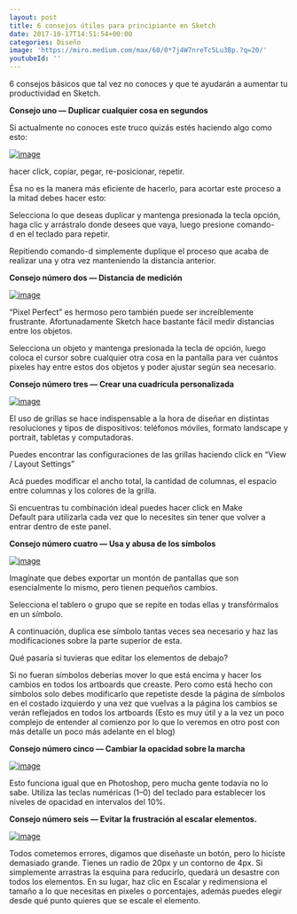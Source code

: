 ```yaml
---
layout: post
title: 6 consejos útiles para principiante en Sketch
date: 2017-10-17T14:51:54+00:00
categories: Diseño
image: 'https://miro.medium.com/max/60/0*7j4W7nreTc5Lu3Bp.?q=20/'
youtubeId: ''
---
```

6 consejos básicos que tal vez no conoces y que te ayudarán a aumentar tu productividad en Sketch.

**Consejo uno — Duplicar cualquier cosa en segundos**

Si actualmente no conoces este truco quizás estés haciendo algo como esto:

[![image](https://miro.medium.com/max/60/0*buxXpKENOIdVY0HP.?q=20)](https://miro.medium.com/max/60/0*buxXpKENOIdVY0HP.?q=20 "Click para ver el link")

hacer click, copiar, pegar, re-posicionar, repetir.

Ésa no es la manera más eficiente de hacerlo, para acortar este proceso a la mitad debes hacer esto:

Selecciona lo que deseas duplicar y mantenga presionada la tecla opción, haga clic y arrástralo donde desees que vaya, luego presione comando-d en el teclado para repetir.

Repitiendo comando-d simplemente duplique el proceso que acaba de realizar una y otra vez manteniendo la distancia anterior.

**Consejo número dos — Distancia de medición**

[![image](https://miro.medium.com/max/60/0*K9RgR_IWVglTQsHd.?q=20)](https://miro.medium.com/max/60/0*K9RgR_IWVglTQsHd.?q=20 "Click para ver el link")

“Pixel Perfect” es hermoso pero también puede ser increíblemente frustrante. Afortunadamente Sketch hace bastante fácil medir distancias entre los objetos.

Selecciona un objeto y mantenga presionada la tecla de opción, luego coloca el cursor sobre cualquier otra cosa en la pantalla para ver cuántos pixeles hay entre estos dos objetos y poder ajustar según sea necesario.

**Consejo número tres — Crear una cuadrícula personalizada**

[![image](https://miro.medium.com/max/60/0*VD0jSz80BR9b7FgN.?q=20)](https://miro.medium.com/max/60/0*VD0jSz80BR9b7FgN.?q=20 "Click para ver el link")

El uso de grillas se hace indispensable a la hora de diseñar en distintas resoluciones y tipos de dispositivos: teléfonos móviles, formato landscape y portrait, tabletas y computadoras.

Puedes encontrar las configuraciones de las grillas haciendo click en “View / Layout Settings”

Acá puedes modificar el ancho total, la cantidad de columnas, el espacio entre columnas y los colores de la grilla.

Si encuentras tu combinación ideal puedes hacer click en Make Default para utilizarla cada vez que lo necesites sin tener que volver a entrar dentro de este panel.

**Consejo número cuatro — Usa y abusa de los símbolos**

[![image](https://miro.medium.com/max/60/0*7j4W7nreTc5Lu3Bp.?q=20)](https://miro.medium.com/max/60/0*7j4W7nreTc5Lu3Bp.?q=20 "Click para ver el link")

Imagínate que debes exportar un montón de pantallas que son esencialmente lo mismo, pero tienen pequeños cambios.

Selecciona el tablero o grupo que se repite en todas ellas y transfórmalos en un símbolo.

A continuación, duplica ese símbolo tantas veces sea necesario y haz las modificaciones sobre la parte superior de esta.

Qué pasaría si tuvieras que editar los elementos de debajo?

Si no fueran símbolos deberías mover lo que está encima y hacer los cambios en todos los artboards que creaste. Pero como está hecho con símbolos solo debes modificarlo que repetiste desde la página de símbolos en el costado izquierdo y una vez que vuelvas a la página los cambios se verán reflejados en todos los artboards (Esto es muy útil y a la vez un poco complejo de entender al comienzo por lo que lo veremos en otro post con más detalle un poco más adelante en el blog)

**Consejo número cinco — Cambiar la opacidad sobre la marcha**

[![image](https://miro.medium.com/max/60/0*hwgU3YFr7zYx5is1.?q=20)](https://miro.medium.com/max/60/0*hwgU3YFr7zYx5is1.?q=20 "Click para ver el link")

Esto funciona igual que en Photoshop, pero mucha gente todavía no lo sabe. Utiliza las teclas numéricas (1–0) del teclado para establecer los niveles de opacidad en intervalos del 10%.

**Consejo número seis — Evitar la frustración al escalar elementos.**

[![image](https://miro.medium.com/max/60/0*bbujMHWdwNi0f10l.?q=20)](https://miro.medium.com/max/60/0*bbujMHWdwNi0f10l.?q=20 "Click para ver el link")

Todos cometemos errores, digamos que diseñaste un botón, pero lo hiciste demasiado grande. Tienes un radio de 20px y un contorno de 4px. Si simplemente arrastras la esquina para reducirlo, quedará un desastre con todos los elementos. En su lugar, haz clic en Escalar y redimensiona el tamaño a lo que necesitas en pixeles o porcentajes, además puedes elegir desde qué punto quieres que se escale el elemento.